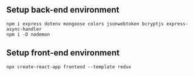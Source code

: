 ## Setup back-end environment

```
npm i express dotenv mongoose colors jsonwebtoken bcryptjs express-async-handler
npm i -D nodemon
```

## Setup front-end environment
```
npx create-react-app frontend --template redux
```